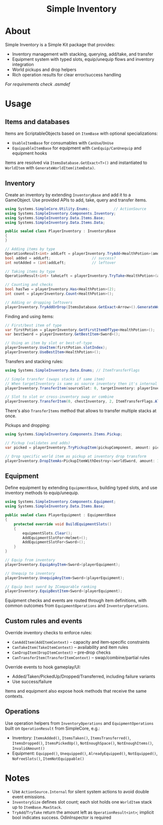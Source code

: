 ﻿<div align="center">
  <h1>Simple Inventory</h1>
</div>

# About

Simple Inventory is a Simple Kit package that provides:

- Inventory management with stacking, querying, add/take, and transfer
- Equipment system with typed slots, equip/unequip flows and inventory integration
- World pickups and drop helpers
- Rich operation results for clear error/success handling

*For requirements check .asmdef*

# Usage

## Items and databases

Items are ScriptableObjects based on `ItemBase` with optional specializations:

- `UsableItemBase` for consumables with `CanUse`/`OnUse`
- `EquippableItemBase` for equipment with `CanEquip/CanUnequip` and equipment hooks

Items are resolved via `ItemsDatabase.GetExact<T>()` and instantiated to `WorldItem` with `GenerateWorldItem(itemData)`.

## Inventory

Create an inventory by extending `InventoryBase` and add it to a GameObject. Use provided APIs to add, take, query and transfer items.

```csharp
using Systems.SimpleCore.Utility.Enums;           // ActionSource
using Systems.SimpleInventory.Components.Inventory;
using Systems.SimpleInventory.Data.Items.Base;
using Systems.SimpleInventory.Data.Items.Data;

public sealed class PlayerInventory : InventoryBase
{
}

// Adding items by type
OperationResult<int> addLeft = playerInventory.TryAdd<HealthPotion>(amount: 5, itemData: new ItemData());
bool added = addLeft;                   // success?
int notAdded = (int)addLeft;            // leftover

// Taking items by type
OperationResult<int> takeLeft = playerInventory.TryTake<HealthPotion>(amount: 3);

// Counting and checks
bool hasTwo = playerInventory.Has<HealthPotion>(2);
int count = playerInventory.Count<HealthPotion>();

// Adding or dropping leftovers
playerInventory.TryAddOrDrop(ItemsDatabase.GetExact<Arrow>().GenerateWorldItem(null), 100);
```

Finding and using items:

```csharp
// First/best item of type
var firstPotion = playerInventory.GetFirstItemOfType<HealthPotion>();
var bestSword = playerInventory.GetBestItem<Sword>();

// Using an item by slot or best-of-type
playerInventory.UseItem(firstPotion.slotIndex);
playerInventory.UseBestItem<HealthPotion>();
```

Transfers and stacking rules:

```csharp
using Systems.SimpleInventory.Data.Enums; // ItemTransferFlags

// Simple transfer (swaps stacks if same item)
// When targetInventory is same as source inventory then it's internal transfer
playerInventory.TransferItem(sourceSlot: 0, targetInventory: playerInventory, targetSlot: 5);

// Slot to slot or cross-inventory swap or combine
playerInventory.TransferItem(0, chestInventory, 2, ItemTransferFlags.AllowPartialTransfer);
```

There's also `TransferItems` method that allows to transfer multiple stacks at once.

Pickups and dropping:

```csharp
using Systems.SimpleInventory.Components.Items.Pickup;

// Pickup (validates and adds)
var picked = playerInventory.TryPickupItem(pickupComponent, amount: pickupComponent.Amount);

// Drop specific world item as pickup at inventory drop transform
playerInventory.DropItemAs<PickupItemWithDestroy>(worldSword, amount: 1);
```

## Equipment

Define equipment by extending `EquipmentBase`, building typed slots, and use inventory methods to equip/unequip.

```csharp
using Systems.SimpleInventory.Components.Equipment;
using Systems.SimpleInventory.Data.Items.Base;

public sealed class PlayerEquipment : EquipmentBase
{
    protected override void BuildEquipmentSlots()
    {
        equipmentSlots.Clear();
        AddEquipmentSlotFor<Helmet>();
        AddEquipmentSlotFor<Sword>();
    }
}

// Equip from inventory
playerInventory.EquipAnyItem<Sword>(playerEquipment);

// Unequip to inventory
playerInventory.UnequipAnyItem<Sword>(playerEquipment);

// Equip best sword by IComparable ranking
playerInventory.EquipBestItem<Sword>(playerEquipment);
```

Equipment checks and events are routed through item definitions, with common outcomes from `EquipmentOperations` and `InventoryOperations`.

## Custom rules and events

Override inventory checks to enforce rules:

- `CanAddItem(AddItemContext)` – capacity and item‑specific constraints
- `CanTakeItem(TakeItemContext)` – availability and item rules
- `CanDropItem(DropItemContext)` – pre‑drop checks
- `CanTransferItem(TransferItemContext)` – swap/combine/partial rules

Override events to hook gameplay/UI:

- Added/Taken/PickedUp/Dropped/Transferred, including failure variants
- Use success/failure

Items and equipment also expose hook methods that receive the same contexts.

## Operations

Use operation helpers from `InventoryOperations` and `EquipmentOperations` built on `OperationResult` from SimpleCore, e.g.:

- Inventory: `ItemsAdded()`, `ItemsTaken()`, `ItemsTransferred()`, `ItemsDropped()`, `ItemsPickedUp()`, `NotEnoughSpace()`, `NotEnoughItems()`, `InvalidAmount()`
- Equipment: `Equipped()`, `Unequipped()`, `AlreadyEquipped()`, `NotEquipped()`, `NoFreeSlots()`, `ItemNotEquippable()`

# Notes

- Use `ActionSource.Internal` for silent system actions to avoid double event emissions.
- `InventorySize` defines slot count; each slot holds one `WorldItem` stack up to `ItemBase.MaxStack`.
- `TryAdd`/`TryTake` return the amount left as `OperationResult<int>`; implicit bool indicates success.
OdinInspector is required